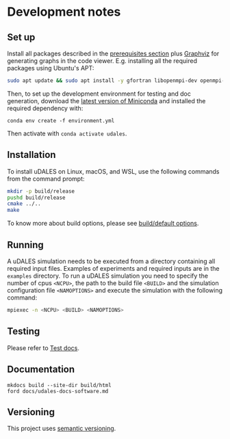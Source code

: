 # Development notes

## Set up

Install all packages described in the [prerequisites section](./docs/udales-getting-started.md#prerequisites) plus [Graphviz](https://graphviz.org/) for generating graphs in the code viewer. E.g. installing all the required packages using Ubuntu's APT:

```sh
sudo apt update && sudo apt install -y gfortran libopenmpi-dev openmpi-bin libnetcdf-dev libnetcdff-dev graphviz
```

Then, to set up the development environment for testing and doc generation, download the [latest version of Miniconda](https://docs.conda.io/en/latest/miniconda.html) and installed the required dependency with:

```
conda env create -f environment.yml
```

Then activate with `conda activate udales`.


## Installation

To install uDALES on Linux, macOS, and WSL, use the following commands from the command prompt:

```sh
mkdir -p build/release
pushd build/release
cmake ../..
make
```

To know more about build options, please see [build/default options](https://udales.github.io/u-dales/0YiO263pFxExSdkMvWfId3qkVUSF4dREFnwM1jQD9y1KvzeAVAWzGykQemUrkJCM/html/udales-getting-started/#build-defaultsoptions).


## Running

A uDALES simulation needs to be executed from a directory containing all required input files. Examples of experiments and required inputs are in the `examples` directory. To run a uDALES simulation you need to specify the number of cpus `<NCPU>`, the path to the build file `<BUILD>` and the simulation configuration file `<NAMOPTIONS>` and execute the simulation with the following command:

``` sh
mpiexec -n <NCPU> <BUILD> <NAMOPTIONS>
```


## Testing

Please refer to [Test docs](tests/README.md).


## Documentation

```
mkdocs build --site-dir build/html
ford docs/udales-docs-software.md
```

## Versioning

This project uses [semantic versioning](https://semver.org/).
